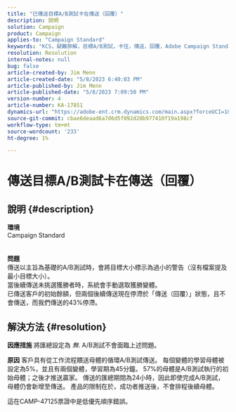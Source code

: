 ```yaml
---
title: "已傳送目標A/B測試卡在傳送（回覆）"
description: 說明
solution: Campaign
product: Campaign
applies-to: "Campaign Standard"
keywords: "KCS，疑難排解，目標A/B測試，卡住，傳送，回覆，Adobe Campaign Standard, ACS"
resolution: Resolution
internal-notes: null
bug: false
article-created-by: Jim Menn
article-created-date: "5/8/2023 6:40:03 PM"
article-published-by: Jim Menn
article-published-date: "5/8/2023 7:09:50 PM"
version-number: 4
article-number: KA-17851
dynamics-url: "https://adobe-ent.crm.dynamics.com/main.aspx?forceUCI=1&pagetype=entityrecord&etn=knowledgearticle&id=828ce3bb-cfed-ed11-8849-6045bd006c82"
source-git-commit: cbae6deaad6a7d6d5f092d20b977410f19a198cf
workflow-type: tm+mt
source-wordcount: '233'
ht-degree: 1%

---
```


# 傳送目標A/B測試卡在傳送（回覆）

## 說明 {#description}

<b>環境</b>
<br>Campaign Standard
<br> <br><br><b>問題</b>
<br>傳送以主旨為基礎的A/B測試時，會將目標大小標示為過小的警告（沒有檔案提及最小目標大小）。
<br>當後續傳送未挑選獲勝者時，系統會手動選取獲勝變體。
<br>已傳送客戶的初始餘額，但兩個後續傳送現在停滯於「傳送（回覆）」狀態，且不會傳送，而我們傳送的43%停滯。<br>

## 解決方法 {#resolution}


<b>因應措施</b>
將匯總設定為 *無*.
A/B測試不會面臨上述問題。

<b>原因</b>
客戶具有從工作流程饋送母體的循環A/B測試傳送。
每個變體的學習母體被設定為5%，並且有兩個變體，學習期為45分鐘。
57%的母體是A/B測試執行的初始母體；之後才推送贏家。
傳送的匯總期間為24小時，因此即使完成A/B測試，母體仍會新增至傳送。
產品的限制在於，成功者推送後，不會排程後續母體。

這在CAMP-47125票證中是低優先順序錯誤。
